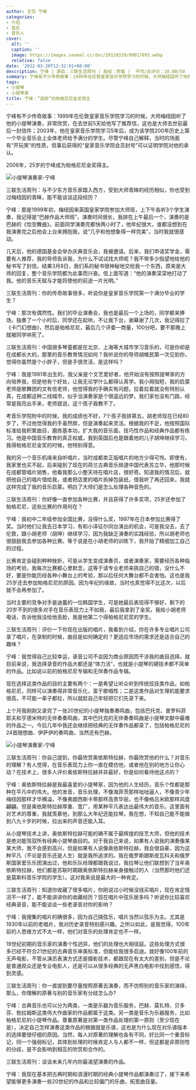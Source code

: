 ```yaml
---
author: 王恺 宁峰
categories:
- 介绍
- 音乐
- 音乐人
cover:
  alt: ''
  caption: ''
  image: https://images.soomal.cc/doc/20120320/00017893.webp
  relative: false
date: '2012-03-20T12:32:01+08:00'
description: 宁峰 | 源自：三联生活周刊 | 版权：转载 |  平均/总评分：10.00/50
summary: 宁峰有不少传奇故事：1999年在伦敦皇家音乐学院学习的时候，大师梅纽因听了他的小提琴演奏，非常欣赏，在去世前5天给他写了推荐信，这也是大师去世前最后一封信件；2003年，他在皇家音乐学院学习5年后，成为该学院200年历史上第一个毕业音乐会上全体老师给予满分的学生。尽管宁峰自己解释，当时的场面有“开玩笑”的性质……
tags:
- 小提琴
- 小提琴家
title: 宁峰：“高龄”的帕格尼尼金奖得主
---
```


宁峰有不少传奇故事：1999年在伦敦皇家音乐学院学习的时候，大师梅纽因听了他的小提琴演奏，非常欣赏，在去世前5天给他写了推荐信，这也是大师去世前最后一封信件；2003年，他在皇家音乐学院学习5年后，成为该学院200年历史上第一个毕业音乐会上全体老师给予满分的学生。尽管宁峰自己解释，当时的场面有“开玩笑”的性质，但事后获得的“皇家音乐学院会员封号”可以证明学院对他的承认。

2006年，25岁的宁峰成为帕格尼尼金奖得主。

![小提琴演奏家-宁峰](https://images.soomal.cc/doc/20120320/00017893.webp)





三联生活周刊：与不少东方音乐家踏入西方，受到大师青睐的经历相似，你也受到过梅纽因的青睐，能不能谈谈这段经历？

宁峰：那是1999年初，梅纽因来英国皇家学院参加大师班，上下午各听3个学生演奏，我记得是“巴赫作品大师班”，演奏时间很长，我排在上午最后一个，演奏的是巴赫的《恰空舞曲》。前面同学演奏完都快两小时了，他年纪很大，谁都没想到在我演奏完之后他会上台来拥抱我，说“几乎和他想象得一样完美”。当时我就很感动。

几天后，他的德国基金会举办庆典音乐会，我被邀请。后来，我们申请奖学金，需要有人推荐，我的导师告诉我，为什么不试试找大师呢？我不带多少指望地给他的秘书写了封信。结果3月8日，我们系的秘书很神秘地交给我一个东西，原来是大师的回复，整个音乐学院都为此事而兴奋。信上面写道：“他的演奏深深地打动了我。他的音乐天赋与才能将使他的前途一片光明。”

三联生活周刊：你的传奇故事很多，听说你是皇家音乐学院第一个满分毕业的学生？

宁峰：那次有偶然性。我们的毕业演奏会，我也是最后一个上场的，同学都来捧场，独奏了一个小时后，同学还在起哄，不让我下台，谢幕谢了几次，我记得拉了《卡门幻想曲》，然后是帕格尼尼，最后几个评委一商量，100分吧，要不那晚上就被同学哄死了。

三联生活周刊：中国很多琴童都是在北京、上海等大城市学习音乐的，可是你却是在成都长大的，那里的音乐教育情况如何？我听说你的导师胡帷民第一次见到你，觉得你虽然是个小胖子，但是手很灵活，是这样吗？

宁峰：我是1981年出生的，我父亲是个文艺爱好者，他开始没有按照提琴家的方向培养我，但是他有个好处，让我无论学什么都得认真学。我小拇指短，我的启蒙老师是歌舞团的文有信老师，他觉得我的手确实有问题，拉着拉着就没有特别认真，在成都这种二线城市，似乎当演奏家是个很遥远的梦。我们家也没有门路，经常是我亮出手来，老师就说，这个孩子我教不了。

考音乐学院附中的时候，我的成绩也不好，7个孩子我排第五。胡老师现在已经80岁了，不过他觉得我的手虽然胖，但是演奏起来灵活。根据我的不足，他按照国际标准给我积累曲目，磨炼基本功，扩大我的音乐面，技巧性作品和经典作品都有练习。他是中国音乐教育的真正权威，我到英国后也是跟着他的儿子胡坤继续学习，我得帕格尼尼金奖的时候，他特别得意。

我的另一个音乐机缘来自听唱片，当时成都卖正版唱片的地方少得可怜。即使有，我家里也买不起，后来碰到了现在的荷兰古典音乐频道中国代表苏立华，他那时候在成都管唱片销售，他看我那么小整天待在唱片店，很好奇。知道我的情况后，就把他自己的唱片借给我，或者把店里的唱片拆掉包装纸，借我听了再还回来，我就这样完成了我的音乐启蒙。明白了大师们是怎么处理各种音色的。 

三联生活周刊：你好像一直参加各种比赛，并且获得了许多奖项，25岁还参加了帕格尼尼，这些比赛的作用何在？

宁峰：我初中二年级参加全国比赛，没得什么奖，1997年在日本参加比赛得了奖。当时他们让我去日本学习，有和小泽征尔同台演出的机会，可是我没去，去了伦敦，跟小胡老师（胡坤）继续学习，因为我缺乏演奏的实践经验，所以胡老师也很鼓励我去参加各种比赛。等于说是在小胡老师的训练下，我开始了精细加工自己的过程。

比赛肯定会碰到种种挫折，可是从学生变成演奏员，或者演奏家，需要经历各种临场的考验，我每次比赛都心里默念，这等于请专业老师来挑自己的错，没什么不好，要是你能历经各种小舞台上的考验，那以后任何大舞台都不会害怕。这也是我25岁还去参加帕格尼尼的原因。因为年纪的缘故，当时也真觉得不比这次，以后就不会再参加了。

当时主要的竞争对手是迪蕾的一位韩国学生，可是她最后表现得不够好，剩下的20岁不到的很多对手在音乐表现力上不如我，最后我拿到了金奖。我给小胡老师电话，告诉他我没给他丢脸，我是他第二个得帕格尼尼奖的学生。

三联生活周刊：评价一下你现在出版的唱片，我看到介绍，你在许多专业唱片公司录了唱片，在录制的时候，曲目是如何确定的？更适应市场的需求还是适合自己的趣味？

宁峰：我觉得自己比较幸运，录音公司不会因为商业原因而干涉我的曲目选择。就目前来说，我选择录音的作品大都还是“体力活”，也就是小提琴的硬技术都不简单的作品。比如说以前的帕格尼尼专辑和无伴奏作品专辑。

现在选择这类作品的目的主要有两个：一是希望让听众听到传统炫技类作品，如帕格尼尼，同样可以演奏得非常音乐化，富于歌唱性；二是这类作品对生理机能要求很高，不可能一辈子都拉，所以就趁自己年轻把它们先录下来。

上个月我刚刚又录完了一张20世纪的小提琴独奏奏鸣曲，包括巴托克、普罗科菲耶夫和亨德米特的无伴奏奏鸣曲，其中巴托克的无伴奏奏鸣曲是小提琴文献中最难的作品之一。今后几年中我还会继续把经典的无伴奏作品都录了，包括帕格尼尼的24首随想曲、伊萨伊的奏鸣曲，当然还有巴赫。

![小提琴演奏家-宁峰](https://images.soomal.cc/doc/20120320/00017894.webp)





三联生活周刊：你自己提到，你最欣赏奥依斯特拉赫，你最欣赏他的什么？对音乐的理解？有人觉得，在音乐表现力上你一直在模仿他，或者他在别的地方让你心动？在技术上，很多人评价奥依斯特拉赫并非最好，你是如何看待他这点的？

宁峰：奥依斯特拉赫是我最喜爱的小提琴家，因为他的人生经历，音乐个性都是那种在平凡中的伟大。他的发音，音乐处理，不像海菲茨那样咄咄逼人，不像青少年梅纽因那样才华横溢，不像弗朗西斯卡蒂那样高贵华丽，也不像格吕米欧那样风度翩翩。但是奥依斯特拉赫厚重、宽广，用某种平凡表达出最伟大的音乐。这里面有对艺术的尊重，我就羡慕他，到那么大年纪还能拉琴。我在想，不知自己能不能做到八九十岁的时候，拉出来的声音还能入耳。

从小提琴技术上讲，奥依斯特拉赫可能的确不属于最辉煌的技艺大师，但他的技术是绝对能驾驭所有经典小提琴曲目的。对于我自己来说，如果有人说我的演奏像某某大师，我不会感到高兴，但是如果有人说像奥依斯特拉赫，我会很自豪，因为这种平凡（不论是音乐还是人生）就是我所追求的。我在俄罗斯跟斯皮瓦科夫和俄罗斯国家爱乐乐团演出过，他和乐队经理都跟我说过，我拉琴让他们联想到了当年奥依斯特拉赫，他们都是苏联时期跟奥依斯特拉赫亲身接触过的人（当然那时他们还是莫斯科音乐学院的学生）。这对我来说是最大的一种肯定。

三联生活周刊：知道你收藏了很多唱片，你刚说过小时候没钱买唱片，现在肯定情况不一样了，能不能讲讲你的收藏经历？现在唱片中弦乐居多吗？听说你比较喜欢经典录音，能不能谈谈一些老录音对你的影响？

宁峰：我搜集的唱片的确很多，因为自己搞弦乐，唱片当然以弦乐为主。尤其是1930年以前的老唱片，我对历史录音特别感兴趣。之所以如此，是我觉得，100年前的人思维方式不太一样，他们对音乐的处理肯定也不一样。

19世纪初期的音乐家的演奏个性迥异，他们的处理也大相径庭。这些处理方式很多已经不符合21世纪的古典音乐审美标准，但能给我很多启迪。就好像100年前的无声电影，不管从演员表演方式还是摄影技术，都跟现在有太大的差别，但是不论是普通观众还是专业电影人，还是可以从很多经典的无声黑白电影中找到感悟，得到灵感。

三联生活周刊：你一直提到要尽量按照原著去演奏，而不仿照别的音乐家的演绎，那么，你理解的原著与别的音乐家有分歧怎么办?

宁峰：古典音乐也可以分为两类，一类是乐器为音乐服务，巴赫、莫扎特、贝多芬、勃拉姆斯这类伟大作曲家的作品都属于这类。另一类是音乐为乐器服务，比如帕格尼尼的小提琴作品。尊重原著是对第一类作品处理的第一原则（至少现在是），决定自己怎样演奏这类作品的根据就是乐谱，这也是为什么现在对乐谱版本的选择要很仔细的原因。当然，每人对原著的理解也各有不同，好比同一个重音标记，同一个强弱标记，具体到处理的时候肯定人与人都不一样，但这都是非原则性的分歧，是不会影响到相互的欣赏和合作的。

三联生活周刊：谈谈未来几年内你最渴望演奏的作品。

宁峰：我现在基本把古典时期和浪漫时期的经典小提琴作品都演奏过了，接下来希望能够更多演奏一些20世纪的作品和比较偏门的乐曲，拓宽曲目量。